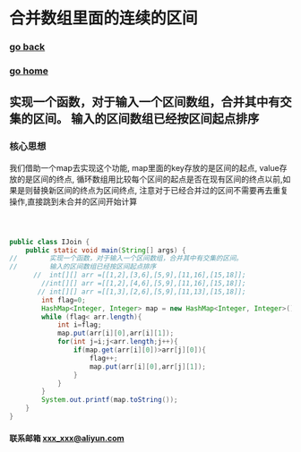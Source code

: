 # 合并数组里面的连续的区间
### [go back](/x2q/algorithm/algorithm)      
### [go home](/x2q)   

## 实现一个函数，对于输入一个区间数组，合并其中有交集的区间。 输入的区间数组已经按区间起点排序


### 核心思想
我们借助一个map去实现这个功能, map里面的key存放的是区间的起点, value存放的是区间的终点,
循环数组用比较每个区间的起点是否在现有区间的终点以前,如果是则替换新区间的终点为区间终点,
注意对于已经合并过的区间不需要再去重复操作,直接跳到未合并的区间开始计算

```java



public class IJoin {
    public static void main(String[] args) {
//        实现一个函数，对于输入一个区间数组，合并其中有交集的区间。
//        输入的区间数组已经按区间起点排序
      //  int[][] arr =[[1,2],[3,6],[5,9],[11,16],[15,18]];
        //int[][] arr =[[1,2],[4,6],[5,9],[11,16],[15,18]];
       // int[][] arr =[[1,3],[2,6],[5,9],[11,13],[15,18]];
        int flag=0;
        HashMap<Integer, Integer> map = new HashMap<Integer, Integer>();
        while (flag< arr.length){
            int i=flag;
            map.put(arr[i][0],arr[i][1]);
            for(int j=i;j<arr.length;j++){
                if(map.get(arr[i][0])>arr[j][0]){
                    flag++;
                    map.put(arr[i][0],arr[j][1]);
                }
            }
        }
        System.out.printf(map.toString());
    }
}


```
#### 联系邮箱 xxx_xxx@aliyun.com